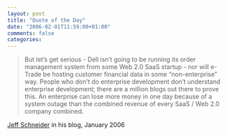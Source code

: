 ```yaml
---
layout: post
title: "Quote of the Day"
date: "2006-02-01T11:59:00+01:00"
comments: false
categories: 
---
```


<blockquote>
<p>But let&#8217;s get serious - Dell isn&#8217;t going to be running its order management system from some Web 2.0 SaaS startup - nor will e-Trade be hosting customer financial data in some &#8220;non-enterprise&#8221; way. People who don&#8217;t do enterprise development don&#8217;t understand enterprise development; there are a million blogs out there to prove this. An enterprise can lose more money in one day because of a system outage than the combined revenue of every SaaS / Web 2.0 company combined. </p>
</blockquote>

<p><a href="http://schneider.blogspot.com/archives/2006_01_01_schneider_archive.html#113624230750787852">Jeff Schneider</a> in his blog, January 2006</p>


